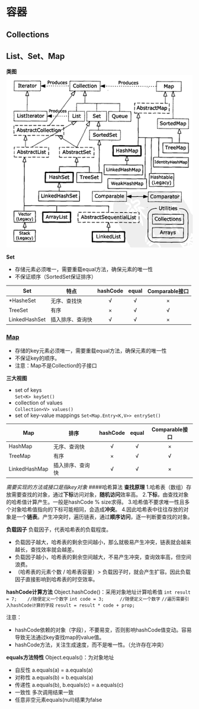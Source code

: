 # 容器

## Collections


## List、Set、Map
**类图**
![Collection](pic/container/Collection.png "容器类图 【Thinking in Java】")

**Set**

* 存储元素必须唯一，需要重载equal方法，确保元素的唯一性
* 不保证顺序（SortedSet保证排序）

|Set|特点|hashCode|equal|Comparable接口|
|--|--|:--:|:--:|:--:|
|*HasheSet|无序、查找快|√|√|×|
|TreeSet|有序|×|√|√|
|LinkedHashSet|插入排序、查询快|√|√|×|

### [Map](http://docs.oracle.com/javase/8/docs/api/java/util/Map.html)

* 存储的key元素必须唯一，需要重载equal方法，确保元素的唯一性
* 不保证key的顺序。
* 注意：Map不是Collection的子接口

**三大视图**

* set of keys               
`Set<K> keySet()`
* collection of values      
`Collection<V> values()`
* set of key-value mappings
`Set<Map.Entry<K,V>> entrySet()`

|Map|排序|hashCode|equal|Comparable接口|
|--|--|:--:|:--:|:--:|
|HashMap|无序、查询快|√|√|×|
|TreeMap|有序|×|√|√|
|LinkedHashMap|插入排序、查询快|√|√|×|

*需要实现的方法或接口是指key对象*
####哈希算法
**查找原理**
1.哈希表（数组）存放需要查找的对象，通过**下标**访问对象，**随机访问**效率高。
2.**下标**，由查找对象的哈希值计算产生。一般是hashCode % size求得。
3.哈希值不要求唯一性且多个对象哈希值指向的下标可能相同，会造成**冲突**。
4.因此哈希表中往往存放的对象是一个**链表**。产生冲突时，遍历链表，通过**顺序访问**，逐一判断要查找的对象。

**负载因子**
负载因子，代表哈希表的负载程度。

* 负载因子越大，哈希表的剩余空间越小，那么就极易产生冲突，链表就会越来越长，查找效率就会越差。
* 负载因子越小，哈希表的剩余空间越大，不易产生冲突，查询效率高，但空间浪费。
* （哈希表的元素个数 / 哈希表容量）> 负载因子时，就会产生扩容。因此负载因子直接影响到哈希表的时空效率。

**hashCode计算方法**
Object.hashCode()：采用对象地址计算哈希值
`int result = 7;    //随便定义一个数字`
`int code = 3;      //随便定义一个数字`
`//遍历需要引入hashCode计算的字段`
`result = result * code + prop;`

注意：

* hashCode依赖的对象（字段），不要易变，否则影响hashCode值变动。容易导致无法通过key查找map的value值。
* hashCode方法，关注生成速度，而不是唯一性。（允许存在冲突）

**equals方法特性**
Object.equals()：为对象地址
* 自反性   a.equals(a) = a.equals(a)
* 对称性   a.equals(b) = b.equals(a)
* 传递性   a.equals(b), b.equals(c) = a.equals(c)
* 一致性   多次调用结果一致
* 任意非空元素equals(null)结果为false